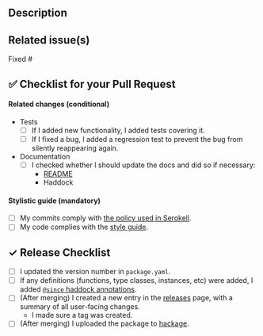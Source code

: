 ## Description

<!--
Describes the nature of your changes. If they are substantial, you should
further subdivide this into a section describing the problem you are solving and
another describing your solution.
-->

## Related issue(s)

<!--
Short description of how the PR relates to the issue, including an issue link.
For example:

- Fixed #100500 by adding lenses to exported items

Write 'None' if there are no related issues (which is discouraged).

If this PR does not fully resolve the linked issue and is not meant to close it,
replace `Fixed #` with `Fixed part of #`.
-->

Fixed #

## :white_check_mark: Checklist for your Pull Request

<!--
Ideally a PR has all of the checkmarks set.

If something in this list is irrelevant to your PR, you should still set this
checkmark indicating that you are sure it is dealt with (be that by irrelevance).

If you don't set a checkmark (e. g. don't add a test for new functionality),
you must be able to justify that.
-->

#### Related changes (conditional)

- Tests
  - [ ] If I added new functionality, I added tests covering it.
  - [ ] If I fixed a bug, I added a regression test to prevent the bug from
        silently reappearing again.

- Documentation
  - [ ] I checked whether I should update the docs and did so if necessary:
    - [README](../tree/main/README.md)
    - Haddock


#### Stylistic guide (mandatory)

- [ ] My commits comply with [the policy used in Serokell](https://www.notion.so/serokell/Where-and-how-to-commit-your-work-58f8973a4b3142c8abbd2e6fd5b3a08e).
- [ ] My code complies with the [style guide](../tree/main/docs/code-style.md).

## ✓ Release Checklist

- [ ] I updated the version number in `package.yaml`.
- [ ] If any definitions (functions, type classes, instances, etc) were added,
      I added [`@since` haddock annotations](https://haskell-haddock.readthedocs.io/en/latest/markup.html#since).
- [ ] (After merging) I created a new entry in the [releases](https://github.com/serokell/tztime/releases) page,
      with a summary of all user-facing changes.
    *  I made sure a tag was created.
- [ ] (After merging) I uploaded the package to [hackage](https://hackage.haskell.org/package/tztime).

